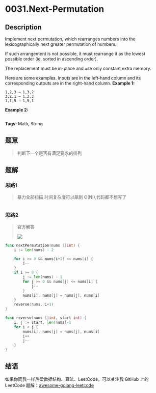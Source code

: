 # 0031.Next-Permutation

## Description

Implement next permutation, which rearranges numbers into the lexicographically next greater permutation of numbers.

If such arrangement is not possible, it must rearrange it as the lowest possible order \(ie, sorted in ascending order\).

The replacement must be in-place and use only constant extra memory.

Here are some examples. Inputs are in the left-hand column and its corresponding outputs are in the right-hand column. **Example 1:**

```text
1,2,3 → 1,3,2
3,2,1 → 1,2,3
1,1,5 → 1,5,1
```

**Example 2:**

```text

```

**Tags:** Math, String

## 题意

> 判断下一个是否有满足要求的排列

## 题解

### 思路1

> 暴力全部扫描 时间复杂度可以飙到 O\(N!\),代码都不想写了

```go

```

### 思路2

> 官方解答
>
> ![](https://leetcode-cn.com/media/original_images/31/31_Next_Permutation.gif)

```go
func nextPermutation(nums []int) {
    i := len(nums) - 2

    for i >= 0 && nums[i+1] <= nums[i] {
        i--
    }
    if i >= 0 {
        j := len(nums) - 1
        for j >= 0 && nums[j] <= nums[i] {
            j--
        }
        nums[i], nums[j] = nums[j], nums[i]
    }
    reverse(nums, i+1)
}

func reverse(nums []int, start int) {
    i, j := start, len(nums)-1
    for i < j {
        nums[i], nums[j] = nums[j], nums[i]
        i++
        j--
    }
}
```

## 结语

如果你同我一样热爱数据结构、算法、LeetCode，可以关注我 GitHub 上的 LeetCode 题解：[awesome-golang-leetcode](https://github.com/kylesliu/awesome-golang-algorithm)


